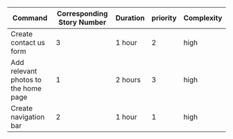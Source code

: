 | Command | Corresponding Story Number | Duration | priority | Complexity |
| --- | --- | --- | --- | --- |
| Create contact us form | 3 | 1 hour | 2 | high |
| Add relevant photos to the home page | 1 | 2 hours | 3 | high |
| Create navigation bar | 2 | 1 hour | 1 | high |
